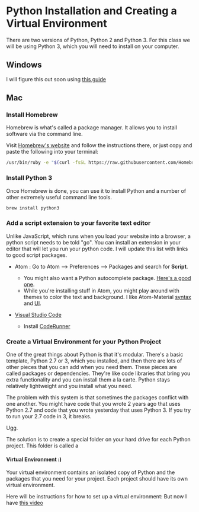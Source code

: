 # Python Installation and Creating a Virtual Environment 

There are two versions of Python, Python 2 and Python 3. For this class we will be using Python 3, which you will need to install on your computer. 

## Windows
I will figure this out soon using [this guide](https://docs.python-guide.org/starting/install3/win/)



## Mac
### Install Homebrew
Homebrew is what's called a package manager. It allows you to install software via the command line.

Visit [Homebrew's website](https://brew.sh/) and follow the instructions there, or just copy and paste the following into your terminal:

```bash
/usr/bin/ruby -e "$(curl -fsSL https://raw.githubusercontent.com/Homebrew/install/master/install)"
```

### Install Python 3

Once Homebrew is done, you can use it to install Python and a number of other extremely useful command line tools.

```bash
brew install python3
```

### Add a script extension to your favorite text editor 

Unlike JavaScript, which runs when you load your website into a browser, a python script needs to be told "go". You can install an extension in your editor that will let you run your python code. 
I will update this list with links to good script packages. 

* Atom : Go to Atom --> Preferences --> Packages and search for **Script**. 
  * You might also want a Python autocomplete package. [Here's a good one](https://atom.io/packages/autocomplete-python). 
  * While you're installing stuff in Atom, you might play around with themes to color the text and background. I like Atom-Material [syntax](https://atom.io/themes/atom-material-syntax) and [UI](https://atom.io/themes/atom-material-ui). 

* [Visual Studio Code](https://code.visualstudio.com/)
  * Install [CodeRunner](https://marketplace.visualstudio.com/items?itemName=formulahendry.code-runner)


### Create a Virtual Environment for your Python Project

One of the great things about Python is that it's modular. There's a basic template, Python 2.7 or 3, which you installed, and then there are lots of other pieces that you can add when you need them. These pieces are called packages or dependencies. They're like code libraries that bring you extra functionality and you can install them a la carte. Python stays relatively lightweight and you install what you need. 

The problem with this system is that sometimes the packages conflict with one another. You might have code that you wrote 2 years ago that uses Python 2.7 and code that you wrote yesterday that uses Python 3. If you try to run your 2.7 code in 3, it breaks. 

Ugg. 

The solution is to create a special folder on your hard drive for each Python project. This folder is called a 
#### Virtual Environment :)

Your virtual environment contains an isolated copy of Python and the packages that you need for your project. Each project should have its own virtual environment. 

Here will be instructions for how to set up a virtual environment: But now I have [this video](https://www.youtube.com/watch?v=nnhjvHYRsmM)
